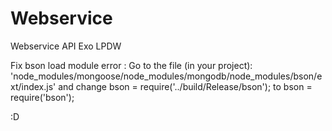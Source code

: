 # Webservice
Webservice API Exo LPDW

Fix bson load module error :
  Go to the file (in your project):
  'node_modules/mongoose/node_modules/mongodb/node_modules/bson/ext/index.js'
  and change
  bson = require('../build/Release/bson');
  to
  bson = require('bson');
  
:D
